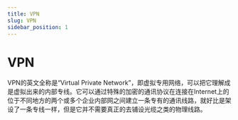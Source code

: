 ```yaml
---
title: VPN
slug: VPN
sidebar_position: 1
---
```



# VPN

VPN的英文全称是“Virtual Private Network”，即虚拟专用网络，可以把它理解成是虚拟出来的内部专线。它可以通过特殊的加密的通讯协议在连接在Internet上的位于不同地方的两个或多个企业内部网之间建立一条专有的通讯线路，就好比是架设了一条专线一样，但是它并不需要真正的去铺设光缆之类的物理线路。